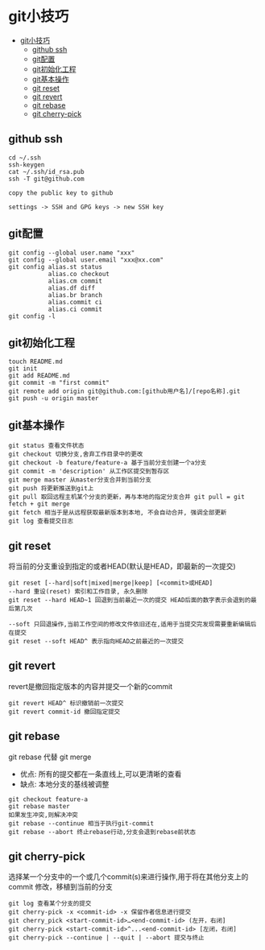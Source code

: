 # git小技巧
<!-- TOC -->

- [git小技巧](#git小技巧)
    - [github ssh](#github-ssh)
    - [git配置](#git配置)
    - [git初始化工程](#git初始化工程)
    - [git基本操作](#git基本操作)
    - [git reset](#git-reset)
    - [git revert](#git-revert)
    - [git rebase](#git-rebase)
    - [git cherry-pick](#git-cherry-pick)

<!-- /TOC -->

## github ssh

```text
cd ~/.ssh
ssh-keygen
cat ~/.ssh/id_rsa.pub
ssh -T git@github.com

copy the public key to github

settings -> SSH and GPG keys -> new SSH key
```

## git配置
```text
git config --global user.name "xxx"
git config --global user.email "xxx@xx.com"
git config alias.st status
           alias.co checkout
           alias.cm commit
           alias.df diff
           alias.br branch
           alias.commit ci
           alias.ci commit
git config -l
```

## git初始化工程
```text
touch README.md
git init
git add README.md
git commit -m "first commit"
git remote add origin git@github.com:[github用户名]/[repo名称].git
git push -u origin master
```

## git基本操作

```text
git status 查看文件状态
git checkout 切换分支,舍弃工作目录中的更改
git checkout -b feature/feature-a 基于当前分支创建一个a分支
git commit -m 'description' 从工作区提交到暂存区
git merge master 从master分支合并到当前分支
git push 将更新推送到git上
git pull 取回远程主机某个分支的更新，再与本地的指定分支合并 git pull = git fetch + git merge
git fetch 相当于是从远程获取最新版本到本地, 不会自动合并, 强调全部更新
git log 查看提交日志
```

## git reset
将当前的分支重设到指定的<commit>或者HEAD(默认是HEAD，即最新的一次提交)
```text
git reset [--hard|soft|mixed|merge|keep] [<commit>或HEAD] 
--hard 重设(reset) 索引和工作目录, 永久删除
git reset --hard HEAD~1 回退到当前最近一次的提交 HEAD后面的数字表示会退到的最后第几次

--soft 只回退操作,当前工作空间的修改文件依旧还在,适用于当提交完发现需要重新编辑后在提交
git reset --soft HEAD^ 表示指向HEAD之前最近的一次提交
```

## git revert
revert是撤回指定版本的内容并提交一个新的commit
```text
git revert HEAD^ 标识撤销前一次提交
git revert commit-id 撤回指定提交
```

## git rebase
git rebase 代替 git merge
- 优点: 所有的提交都在一条直线上,可以更清晰的查看
- 缺点: 本地分支的基线被调整
```text
git checkout feature-a
git rebase master
如果发生冲突,则解决冲突
git rebase --continue 相当于执行git-commit
git rebase --abort 终止rebase行动,分支会退到rebase前状态
```

## git cherry-pick
选择某一个分支中的一个或几个commit(s)来进行操作,用于将在其他分支上的 commit 修改，移植到当前的分支
```text
git log 查看某个分支的提交
git cherry-pick -x <commit-id> -x 保留作者信息进行提交
git cherry_pick <start-commit-id>…<end-commit-id> (左开，右闭]
git cherry-pick <start-commit-id>^...<end-commit-id> [左闭，右闭] 
git cherry-pick --continue | --quit | --abort 提交与终止
```
